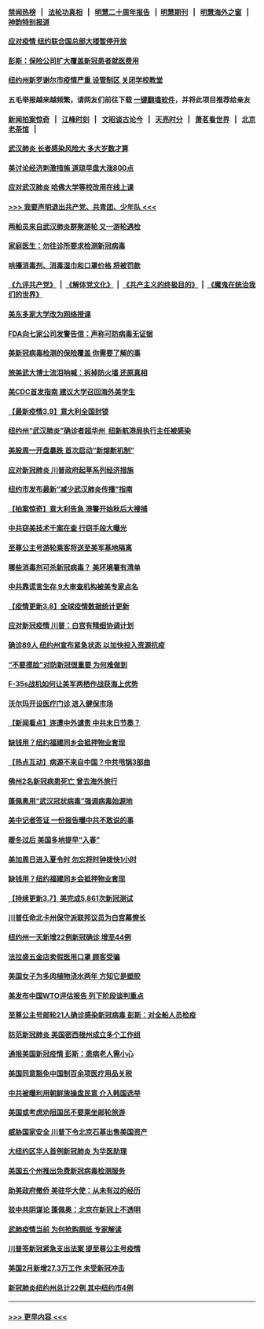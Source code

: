#### [禁闻热榜](热点新闻.md?=0)  &nbsp;&nbsp;|&nbsp;&nbsp; [法轮功真相](https://github.com/gfw-breaker/truth/blob/master/README.md?=0) &nbsp;&nbsp;|&nbsp;&nbsp; [明慧二十周年报告](https://github.com/gfw-breaker/mh-reports/blob/master/README.md?=0) &nbsp;&nbsp;|&nbsp;&nbsp;[明慧期刊](https://github.com/gfw-breaker/mh-qikan) &nbsp;&nbsp;|&nbsp;&nbsp; [明慧海外之窗](https://github.com/gfw-breaker/mh-news/blob/master/README.md?=0) &nbsp;&nbsp;|&nbsp;&nbsp; [神韵特别报道](https://github.com/gfw-breaker/mh-news/blob/master/shenyun.md?=0)
#### [应对疫情 纽约联合国总部大楼暂停开放](../pages/nsc412/n11930658.md?t=03110631) 
#### [彭斯：保险公司扩大覆盖新冠患者就医费用](../pages/nsc412/n11930726.md?t=03110631) 
#### [纽约州新罗谢尔市疫情严重  设管制区 关闭学校教堂](../pages/nsc412/n11930740.md?t=03110631) 
#### 五毛举报越来越频繁，请网友们前往下载 [一键翻墙软件](https://github.com/gfw-breaker/ssr-accounts)，并将此项目推荐给亲友
#### [新闻拍案惊奇](https://github.com/gfw-breaker/banned-news/blob/master/pages/link4.md) &nbsp;&nbsp;|&nbsp;&nbsp; [江峰时刻](https://github.com/gfw-breaker/banned-news/blob/master/pages/link4.md) &nbsp;&nbsp;|&nbsp;&nbsp; [文昭谈古论今](https://github.com/gfw-breaker/banned-news/blob/master/pages/link4.md) &nbsp;&nbsp;|&nbsp;&nbsp; [天亮时分](https://github.com/gfw-breaker/banned-news/blob/master/pages/link4.md) &nbsp;&nbsp;|&nbsp;&nbsp; [萧茗看世界](https://github.com/gfw-breaker/banned-news/blob/master/pages/link4.md) &nbsp;&nbsp;|&nbsp;&nbsp; [北京老茶馆](https://github.com/gfw-breaker/banned-news/blob/master/pages/link4.md) &nbsp;&nbsp;|&nbsp;&nbsp; 
#### [武汉肺炎 长者感染风险大 多大岁数才算](../pages/nsc412/n11930449.md?t=03110631) 
#### [美讨论经济刺激措施 道琼早盘大涨800点](../pages/nsc412/n11930191.md?t=03110631) 
#### [应对武汉肺炎 哈佛大学等校改用在线上课](../pages/nsc412/n11930193.md?t=03110631) 
#### [>>> 我要声明退出共产党、共青团、少年队 <<<](https://github.com/begood0513/goodnews/blob/master/quit/letter.md) 
#### [两船员来自武汉肺炎群聚游轮 又一游轮遇检](../pages/nsc412/n11929594.md?t=03110631) 
#### [家庭医生：勿往诊所要求检测新冠病毒](../pages/nsc412/n11928883.md?t=03110631) 
#### [哄擡消毒剂、消毒湿巾和口罩价格  将被罚款](../pages/nsc412/n11928907.md?t=03110631) 
#### [《九评共产党》](https://github.com/begood0513/9ping.md/blob/master/README.md) &nbsp;|&nbsp; [《解体党文化》](../../../../jtdwh.md/blob/master/README.md)  &nbsp;|&nbsp; [《共产主义的终极目的》](../../../../gczydzjmd.md/blob/master/README.md) &nbsp;|&nbsp; [《魔鬼在统治我们的世界》](../../../../mgztzwmdsj.md/blob/master/README.md) 
#### [美东多家大学改为网络授课](../pages/nsc412/n11928896.md?t=03110631) 
#### [FDA向七家公司发警告信：声称可防病毒无证据](../pages/nsc412/n11928912.md?t=03110631) 
#### [美新冠病毒检测的保险覆盖 你需要了解的事](../pages/nsc412/n11928755.md?t=03110631) 
#### [旅美武大博士流泪呐喊：拆掉防火墙 还原真相](../pages/nsc412/n11928097.md?t=03110631) 
#### [美CDC首发指南 建议大学召回海外美学生](../pages/nsc412/n11928060.md?t=03110631) 
#### [【最新疫情3.9】意大利全国封锁](../pages/nsc412/n11925735.md?t=03110631) 
#### [纽约州“武汉肺炎”确诊者超华州  纽新航港局执行主任被感染](../pages/nsc412/n11927714.md?t=03110631) 
#### [美股周一开盘暴跌 首次启动“新熔断机制”](../pages/nsc412/n11927447.md?t=03110631) 
#### [应对新冠肺炎 川普政府起草系列经济措施](../pages/nsc412/n11927327.md?t=03110631) 
#### [纽约市发布最新“减少武汉肺炎传播”指南](../pages/nsc412/n11926234.md?t=03110631) 
#### [【拍案惊奇】意大利告急 港警开始秋后大搜捕](../pages/nsc412/n11926063.md?t=03110631) 
#### [中共窃美技术千案在查 行窃手段大曝光](../pages/nsc412/n11874117.md?t=03110631) 
#### [至尊公主号游轮乘客将送至美军基地隔离](../pages/nsc412/n11925689.md?t=03110631) 
#### [哪些消毒剂可杀新冠病毒？ 美环境署有清单](../pages/nsc412/n11923343.md?t=03110631) 
#### [中共靠谎言生存 9大审查机构被美专家点名](../pages/nsc412/n11925444.md?t=03110631) 
#### [【疫情更新3.8】全球疫情数据统计更新](../pages/nsc412/n11923562.md?t=03110631) 
#### [应对新冠疫情 川普：白宫有精细协调计划](../pages/nsc412/n11925128.md?t=03110631) 
#### [确诊89人  纽约州宣布紧急状态  以加快投入资源抗疫](../pages/nsc412/n11925077.md?t=03110631) 
#### [“不要摸脸”对防新冠很重要 为何难做到](../pages/nsc412/n11916113.md?t=03110631) 
#### [F-35s战机如何让美军两栖作战获海上优势](../pages/nsc412/n11896520.md?t=03110631) 
#### [沃尔玛开设医疗门诊 进入健保市场](../pages/nsc412/n11923534.md?t=03110631) 
#### [【新闻看点】连遭中外谴责 中共末日节奏？](../pages/nsc412/n11923402.md?t=03110631) 
#### [缺钱用？纽约福建同乡会抵押物业套现](../pages/nsc412/n11923090.md?t=03110631) 
#### [【热点互动】病源不来自中国？中共甩锅3部曲](../pages/nsc412/n11923404.md?t=03110631) 
#### [佛州2名新冠病患死亡 曾去海外旅行](../pages/nsc412/n11923309.md?t=03110631) 
#### [蓬佩奥用“武汉冠状病毒”强调病毒始源地](../pages/nsc412/n11923252.md?t=03110631) 
#### [美中记者签证 一份报告曝中共不敢说的事](../pages/nsc412/n11923242.md?t=03110631) 
#### [暖冬过后 美国多地提早“入春”](../pages/nsc412/n11923232.md?t=03110631) 
#### [美加周日进入夏令时 勿忘将时钟拨快1小时](../pages/nsc412/n11923222.md?t=03110631) 
#### [缺钱用？纽约福建同乡会抵押物业套现](../pages/nsc412/n11921870.md?t=03110631) 
#### [【持续更新3.7】美完成5,861次新冠测试](../pages/nsc412/n11921647.md?t=03110631) 
#### [川普任命北卡州保守派联邦议员为白宫幕僚长](../pages/nsc412/n11922507.md?t=03110631) 
#### [纽约州一天新增22例新冠确诊  增至44例](../pages/nsc412/n11922043.md?t=03110631) 
#### [法拉盛五金店卖假医用口罩  顾客受骗](../pages/nsc412/n11922036.md?t=03110631) 
#### [美国女子为多肉植物浇水两年 方知它是塑胶](../pages/nsc412/n11921742.md?t=03110631) 
#### [美发布中国WTO评估报告 列下阶段谈判重点](../pages/nsc412/n11921572.md?t=03110631) 
#### [至尊公主号邮轮21人确诊感染新冠病毒   彭斯：对全船人员检疫](../pages/nsc412/n11921909.md?t=03110631) 
#### [防范新冠肺炎 美国密西根州成立多个工作组](../pages/nsc412/n11921740.md?t=03110631) 
#### [通报美国新冠疫情 彭斯：患病老人需小心](../pages/nsc412/n11921714.md?t=03110631) 
#### [美国同意豁免中国制百余项医疗用品关税](../pages/nsc412/n11921400.md?t=03110631) 
#### [中共被曝利用朝鲜族操盘民意 介入韩国选举](../pages/nsc412/n11921006.md?t=03110631) 
#### [美国或考虑劝阻国民不要乘坐邮轮旅游](../pages/nsc412/n11921247.md?t=03110631) 
#### [威胁国家安全 川普下令北京石基出售美国资产](../pages/nsc412/n11921036.md?t=03110631) 
#### [大纽约区华人首例新冠肺炎  为华医助理](../pages/nsc412/n11921110.md?t=03110631) 
#### [美国五个州推出免费新冠病毒检测服务](../pages/nsc412/n11921001.md?t=03110631) 
#### [助美政府撤侨 美驻华大使：从未有过的经历](../pages/nsc412/n11920832.md?t=03110631) 
#### [驳中共阴谋论 蓬佩奥：北京在新冠上不透明](../pages/nsc412/n11920846.md?t=03110631) 
#### [武肺疫情当前 为何抢购厕纸 专家解读](../pages/nsc412/n11920844.md?t=03110631) 
#### [川普签新冠紧急支出法案 提至尊公主号疫情](../pages/nsc412/n11920654.md?t=03110631) 
#### [美国2月新增27.3万工作 未受新冠冲击](../pages/nsc412/n11920460.md?t=03110631) 
#### [新冠肺炎纽约州总计22例  其中纽约市4例](../pages/nsc412/n11919291.md?t=03110631) 

----
#### [ >>> 更早内容 <<< ](../indexes/nsc412-earlier.md)
